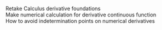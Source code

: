 Retake Calculus derivative foundations
<br>Make numerical calculation for derivative continuous function
<br>How to avoid indetermination points on numerical derivatives
